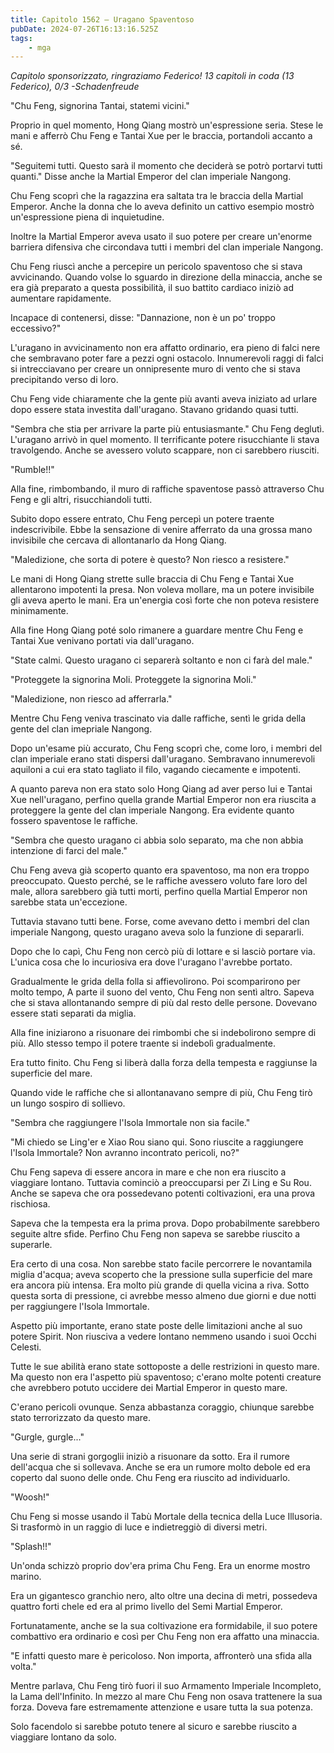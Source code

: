 ```yaml
---
title: Capitolo 1562 – Uragano Spaventoso
pubDate: 2024-07-26T16:13:16.525Z
tags:
    - mga
---
```



<em>Capitolo sponsorizzato, ringraziamo Federico!
13 capitoli in coda (13 Federico), 0/3
-Schadenfreude</em>


"Chu Feng, signorina Tantai, statemi vicini."


Proprio in quel momento, Hong Qiang mostrò un'espressione seria. Stese le mani e afferrò Chu Feng e Tantai Xue per le braccia, portandoli accanto a sé.


"Seguitemi tutti. Questo sarà il momento che deciderà se potrò portarvi tutti quanti." Disse anche la Martial Emperor del clan imperiale Nangong.


Chu Feng scoprì che la ragazzina era saltata tra le braccia della Martial Emperor. Anche la donna che lo aveva definito un cattivo esempio mostrò un'espressione piena di inquietudine.


Inoltre la Martial Emperor aveva usato il suo potere per creare un'enorme barriera difensiva che circondava tutti i membri del clan imperiale Nangong.


Chu Feng riuscì anche a percepire un pericolo spaventoso che si stava avvicinando. Quando volse lo sguardo in direzione della minaccia, anche se era già preparato a questa possibilità, il suo battito cardiaco iniziò ad aumentare rapidamente.


Incapace di contenersi, disse: "Dannazione, non è un po' troppo eccessivo?"


L'uragano in avvicinamento non era affatto ordinario, era pieno di falci nere che sembravano poter fare a pezzi ogni ostacolo. Innumerevoli raggi di falci si intrecciavano per creare un onnipresente muro di vento che si stava precipitando verso di loro.


Chu Feng vide chiaramente che la gente più avanti aveva iniziato ad urlare dopo essere stata investita dall'uragano. Stavano gridando quasi tutti.


"Sembra che stia per arrivare la parte più entusiasmante." Chu Feng deglutì. L'uragano arrivò in quel momento. Il terrificante potere risucchiante li stava travolgendo. Anche se avessero voluto scappare, non ci sarebbero riusciti.


"Rumble!!"


Alla fine, rimbombando, il muro di raffiche spaventose passò attraverso Chu Feng e gli altri, risucchiandoli tutti.


Subito dopo essere entrato, Chu Feng percepì un potere traente indescrivibile. Ebbe la sensazione di venire afferrato da una grossa mano invisibile che cercava di allontanarlo da Hong Qiang.


"Maledizione, che sorta di potere è questo? Non riesco a resistere."


Le mani di Hong Qiang strette sulle braccia di Chu Feng e Tantai Xue allentarono impotenti la presa. Non voleva mollare, ma un potere invisibile gli aveva aperto le mani. Era un'energia così forte che non poteva resistere minimamente.


Alla fine Hong Qiang poté solo rimanere a guardare mentre Chu Feng e Tantai Xue venivano portati via dall'uragano.


"State calmi. Questo uragano ci separerà soltanto e non ci farà del male."


"Proteggete la signorina Moli. Proteggete la signorina Moli."


"Maledizione, non riesco ad afferrarla."


Mentre Chu Feng veniva trascinato via dalle raffiche, sentì le grida della gente del clan imepriale Nangong.


Dopo un'esame più accurato, Chu Feng scoprì che, come loro, i membri del clan imperiale erano stati dispersi dall'uragano. Sembravano innumerevoli aquiloni a cui era stato tagliato il filo, vagando ciecamente e impotenti.


A quanto pareva non era stato solo Hong Qiang ad aver perso lui e Tantai Xue nell'uragano, perfino quella grande Martial Emperor non era riuscita a proteggere la gente del clan imperiale Nangong. Era evidente quanto fossero spaventose le raffiche.


"Sembra che questo uragano ci abbia solo separato, ma che non abbia intenzione di farci del male."


Chu Feng aveva già scoperto quanto era spaventoso, ma non era troppo preoccupato. Questo perché, se le raffiche avessero voluto fare loro del male, allora sarebbero già tutti morti, perfino quella Martial Emperor non sarebbe stata un'eccezione.


Tuttavia stavano tutti bene. Forse, come avevano detto i membri del clan imperiale Nangong, questo uragano aveva solo la funzione di separarli.


Dopo che lo capì, Chu Feng non cercò più di lottare e si lasciò portare via. L'unica cosa che lo incuriosiva era dove l'uragano l'avrebbe portato.


Gradualmente le grida della folla si affievolirono. Poi scomparirono per molto tempo, A parte il suono del vento, Chu Feng non sentì altro. Sapeva che si stava allontanando sempre di più dal resto delle persone. Dovevano essere stati separati da miglia.


Alla fine iniziarono a risuonare dei rimbombi che si indebolirono sempre di più. Allo stesso tempo il potere traente si indebolì gradualmente.


Era tutto finito. Chu Feng si liberà dalla forza della tempesta e raggiunse la superficie del mare.


Quando vide le raffiche che si allontanavano sempre di più, Chu Feng tirò un lungo sospiro di sollievo.


"Sembra che raggiungere l'Isola Immortale non sia facile."


"Mi chiedo se Ling'er e Xiao Rou siano qui. Sono riuscite a raggiungere l'Isola Immortale? Non avranno incontrato pericoli, no?"


Chu Feng sapeva di essere ancora in mare e che non era riuscito a viaggiare lontano. Tuttavia cominciò a preoccuparsi per Zi Ling e Su Rou. Anche se sapeva che ora possedevano potenti coltivazioni, era una prova rischiosa.


Sapeva che la tempesta era la prima prova. Dopo probabilmente sarebbero seguite altre sfide. Perfino Chu Feng non sapeva se sarebbe riuscito a superarle.


Era certo di una cosa. Non sarebbe stato facile percorrere le novantamila miglia d'acqua; aveva scoperto che la pressione sulla superficie del mare era ancora più intensa. Era molto più grande di quella vicina a riva. Sotto questa sorta di pressione, ci avrebbe messo almeno due giorni e due notti per raggiungere l'Isola Immortale.


Aspetto più importante, erano state poste delle limitazioni anche al suo potere Spirit. Non riusciva a vedere lontano nemmeno usando i suoi Occhi Celesti.


Tutte le sue abilità erano state sottoposte a delle restrizioni in questo mare. Ma questo non era l'aspetto più spaventoso; c'erano molte potenti creature che avrebbero potuto uccidere dei Martial Emperor in questo mare.


C'erano pericoli ovunque. Senza abbastanza coraggio, chiunque sarebbe stato terrorizzato da questo mare.


"Gurgle, gurgle..."


Una serie di strani gorgoglii iniziò a risuonare da sotto. Era il rumore dell'acqua che si sollevava. Anche se era un rumore molto debole ed era coperto dal suono delle onde. Chu Feng era riuscito ad individuarlo.


"Woosh!"


Chu Feng si mosse usando il Tabù Mortale della tecnica della Luce Illusoria. Si trasformò in un raggio di luce e indietreggiò di diversi metri.


"Splash!!"


Un'onda schizzò proprio dov'era prima Chu Feng. Era un enorme mostro marino.


Era un gigantesco granchio nero, alto oltre una decina di metri, possedeva quattro forti chele ed era al primo livello del Semi Martial Emperor.


Fortunatamente, anche se la sua coltivazione era formidabile, il suo potere combattivo era ordinario e così per Chu Feng non era affatto una minaccia.


"E infatti questo mare è pericoloso. Non importa, affronterò una sfida alla volta."


Mentre parlava, Chu Feng tirò fuori il suo Armamento Imperiale Incompleto, la Lama dell'Infinito. In mezzo al mare Chu Feng non osava trattenere la sua forza. Doveva fare estremamente attenzione e usare tutta la sua potenza.


Solo facendolo si sarebbe potuto tenere al sicuro e sarebbe riuscito a viaggiare lontano da solo.
                                


                                




